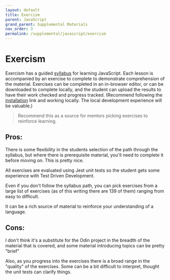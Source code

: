```yaml
---
layout: default
title: Exercism
parent: JavaScript
grand_parent: Supplemental Materials
nav_order: 3
permalink: /supplemental/javascript/exercism
---
```


# Exercism

Exercism has a guided <a href="https://exercism.org/tracks/javascript/concepts" target="_blank" class="external">syllabus</a> for learning
JavaScript. Each lesson is accompanied by an exercise to complete to demonstrate
comprehension of the material. Exercises can be completed in an in-browser editor, or
can be downloaded to complete locally, and the student can upload the results to have
their work checked and progress tracked. (Recommend following the <a href="https://exercism.org/docs/tracks/javascript/installation" target="_blank">installation</a>
link and working locally. The local development experience will be valuable.)

> Recommend this as a source for mentors picking exercises to reinforce learning.

## Pros:

There is some flexibility in the students selection of the path through the syllabus, but 
where there is prerequisite material, you'll need to complete it before moving on. This is pretty nice.

All exercises are evaluated using Jest unit tests so the student gets some experience with Test Driven Development.

Even if you don't follow the syllabus path, you can pick exercises from a large list
of exercises (as of this writing there are 139 of them) ranging from easy to difficult.

It can be a rich source of material to reinforce your understanding of a language.

## Cons:

I don't think it's a substitute for the Odin project in the breadth of the
material that is covered, and some material introducing topics can be pretty "brief"

Also, as you progress into the exercises there is a broad range in the "quality" of the exercises. Some
can be a bit difficult to interpret, thought the unit tests can clarify things.
